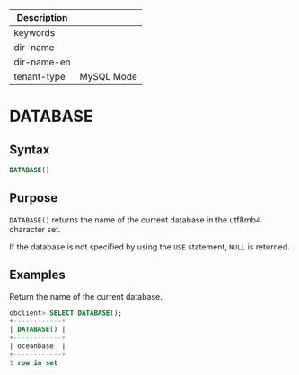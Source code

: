 | Description   |                 |
|---------------|-----------------|
| keywords      |                 |
| dir-name      |                 |
| dir-name-en   |                 |
| tenant-type   | MySQL Mode      |

# DATABASE

## Syntax

```sql
DATABASE()
```

## Purpose

`DATABASE()` returns the name of the current database in the utf8mb4 character set.

If the database is not specified by using the `USE` statement, `NULL` is returned.

## Examples

Return the name of the current database.

```sql
obclient> SELECT DATABASE();
+------------+
| DATABASE() |
+------------+
| oceanbase  |
+------------+
1 row in set
```
